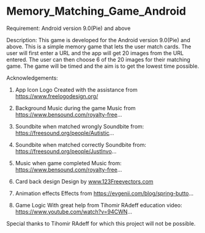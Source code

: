 # Memory_Matching_Game_Android

Requirement: Android version 9.0(Pie) and above

Description: This game is developed for the Android version 9.0(Pie) and above.
This is a simple memory game that lets the user match cards. 
The user will first enter a URL and the app will get 20 images from the URL entered. 
The user can then choose 6 of the 20 images for their matching game. 
The game will be timed and the aim is to get the lowest time possible.

Acknowledgements:
1) App Icon Logo
Created with the assistance from https://www.freelogodesign.org/

2) Background Music during the game
Music from https://www.bensound.com/royalty-free...

3) Soundbite when matched wrongly
Soundbite from: https://freesound.org/people/Autistic...

4) Soundbite when matched correctly
Soundbite from: https://freesound.org/people/JustInvo... 

5) Music when game completed
Music from: https://www.bensound.com/royalty-free...

6) Card back design
Design by www.123Freevectors.com

7) Animation effects
Effects from https://evgenii.com/blog/spring-butto...

8) Game Logic
With great help from Tihomir RAdeff education video:
https://www.youtube.com/watch?v=94CWN...

Special thanks to Tihomir RAdeff for which this project will not be possible.
